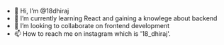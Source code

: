 - 👋 Hi, I’m @18dhiraj
- 🌱 I’m currently learning React and gaining a knowlege about backend
- 💞️ I’m looking to collaborate on frontend development
- 📫 How to reach me on instagram which is '18_dhiraj'.
